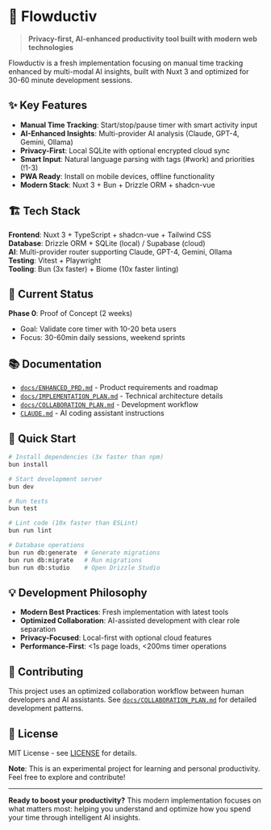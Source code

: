 # 🚀 Flowductiv

> **Privacy-first, AI-enhanced productivity tool built with modern web technologies**

Flowductiv is a fresh implementation focusing on manual time tracking enhanced by multi-modal AI insights, built with Nuxt 3 and optimized for 30-60 minute development sessions.

## ✨ Key Features

- **Manual Time Tracking**: Start/stop/pause timer with smart activity input
- **AI-Enhanced Insights**: Multi-provider AI analysis (Claude, GPT-4, Gemini, Ollama)
- **Privacy-First**: Local SQLite with optional encrypted cloud sync
- **Smart Input**: Natural language parsing with tags (#work) and priorities (!1-3)
- **PWA Ready**: Install on mobile devices, offline functionality
- **Modern Stack**: Nuxt 3 + Bun + Drizzle ORM + shadcn-vue

## 🏗️ Tech Stack

**Frontend**: Nuxt 3 + TypeScript + shadcn-vue + Tailwind CSS  
**Database**: Drizzle ORM + SQLite (local) / Supabase (cloud)  
**AI**: Multi-provider router supporting Claude, GPT-4, Gemini, Ollama  
**Testing**: Vitest + Playwright  
**Tooling**: Bun (3x faster) + Biome (10x faster linting)  

## 🎯 Current Status

**Phase 0**: Proof of Concept (2 weeks)
- Goal: Validate core timer with 10-20 beta users
- Focus: 30-60min daily sessions, weekend sprints

## 📚 Documentation

- [`docs/ENHANCED_PRD.md`](./docs/ENHANCED_PRD.md) - Product requirements and roadmap
- [`docs/IMPLEMENTATION_PLAN.md`](./docs/IMPLEMENTATION_PLAN.md) - Technical architecture details
- [`docs/COLLABORATION_PLAN.md`](./docs/COLLABORATION_PLAN.md) - Development workflow
- [`CLAUDE.md`](./CLAUDE.md) - AI coding assistant instructions

## 🚀 Quick Start

```bash
# Install dependencies (3x faster than npm)
bun install

# Start development server
bun dev

# Run tests
bun test

# Lint code (10x faster than ESLint)
bun run lint

# Database operations
bun run db:generate  # Generate migrations
bun run db:migrate   # Run migrations
bun run db:studio    # Open Drizzle Studio
```

## 💡 Development Philosophy

- **Modern Best Practices**: Fresh implementation with latest tools
- **Optimized Collaboration**: AI-assisted development with clear role separation
- **Privacy-Focused**: Local-first with optional cloud features
- **Performance-First**: <1s page loads, <200ms timer operations

## 🤝 Contributing

This project uses an optimized collaboration workflow between human developers and AI assistants. See [`docs/COLLABORATION_PLAN.md`](./docs/COLLABORATION_PLAN.md) for detailed development patterns.

## 📄 License

MIT License - see [LICENSE](./LICENSE) for details.

**Note**: This is an experimental project for learning and personal productivity. Feel free to explore and contribute!

---

**Ready to boost your productivity?** This modern implementation focuses on what matters most: helping you understand and optimize how you spend your time through intelligent AI insights.
